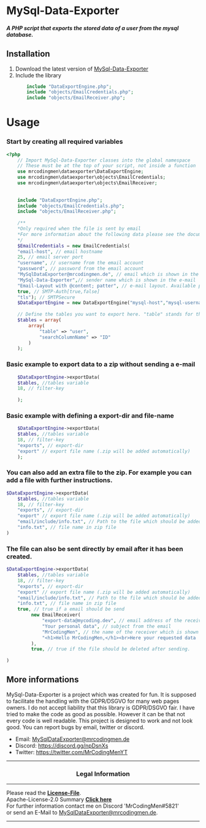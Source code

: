 # MySql-Data-Exporter
##### A PHP script that exports the stored data of a user from the mysql database.
## Installation
1. Download the latest version of [MySql-Data-Exporter](https://github.com/MrCodingMen/MySql-Data-Exporter/releases)
2. Include the library       
    ```php
        include "DataExportEngine.php";
        include "objects/EmailCredentials.php";
        include "objects/EmailReceiver.php";
     ```
    
# Usage
### Start by creating all required variables
    
```php 
<?php
    // Import MySql-Data-Exporter classes into the global namespace
    // These must be at the top of your script, not inside a function
    use mrcodingmen\dataexporter\DataExportEngine;
    use mrcodingmen\dataexporter\objects\EmailCredentials;
    use mrcodingmen\dataexporter\objects\EmailReceiver;
    
    
    include "DataExportEngine.php";
    include "objects/EmailCredentials.php";
    include "objects/EmailReceiver.php";
    
    /**
    *Only required when the file is sent by email
    *For more information about the following data please see the documentation of the library PHPMailer (https://github.com/PHPMailer/PHPMailer/blob/master/docs/README.md)
    */
    $EmailCredentials = new EmailCredentials(
    "email-host", // email hostname
    25, // email server port
    "username", // username from the email account
    "password", // password from the email account
    "MySqlDataExporter@mrcodingmen.de", // email which is shown in the e-mail
    "MySql-Data-Exporter",// sender name which is shown in the e-mail 
    "Email-Layout with @content; patter", // e-mail layout. Available patters: @content; for the content
    true, // SMTP-Auth[true,false]
    "tls"); // SMTPSecure
    $DataExportEngine = new DataExportEngine("mysql-host","mysql-username","mysql-password","mysql-db-name", $EmailCredentials);
    
    // Define the tables you want to export here. "table" stands for the table name. "searchColumnName" is the name of the column used to filter the data. Here you can use for example your User-ID. 
    $tables = array(
        array(
            "table" => "user",
            "searchColumnName" => "ID"
        )
    );
```
    
### Basic example to export data to a zip without sending a e-mail
```php    
    $DataExportEngine->exportData(
    $tables, //tables variable
    18, // filter-key
    
    );
```
### Basic example with defining a export-dir and file-name
   
```php    
    $DataExportEngine->exportData(
    $tables, //tables variable
    18, // filter-key
    "exports", // export-dir
    "export" // export file name (.zip will be added automatically) 
    );
```
    
### You can also add an extra file to the zip. For example you can add a file with further instructions.

```php    
$DataExportEngine->exportData(
    $tables, //tables variable
    18, // filter-key
    "exports", // export-dir
    "export" // export file name (.zip will be added automatically) 
    "email/include/info.txt", // Path to the file which should be added
    "info.txt", // file name in zip file
)
```
### The file can also be sent directly by email after it has been created.

```php    
$DataExportEngine->exportData(
    $tables, //tables variable
    18, // filter-key
    "exports", // export-dir
    "export" // export file name (.zip will be added automatically) 
    "email/include/info.txt", // Path to the file which should be added
    "info.txt", // file name in zip file
    true, // true if a email should be send
         new EmailReceiver(
             "export-data@mycoding.dev", // email address of the receiver of the data
             "Your personal data", // subject from the email
             "MrCodingMen", // the name of the receiver which is shown in the e-mail
             "<h1>Hello MrCodingMen,</h1><br>Here your requested data :D" // content of the email. @content; will be replaced with this content
         ), 
         true, // true if the file should be deleted after sending. 
    
)
```

## More informations
MySql-Data-Exporter is a project which was created for fun. It is supposed to facilitate the handling with the GDPR/DSGVO for many web pages owners. I do not accept liability that this library is GDPR/DSGVO fair.
I have tried to make the code as good as possible. However it can be that not every code is well readable. This project is designed to work and not look good.
You can report bugs by email, twitter or discord.

* Email: MySqlDataExporter@mrcodingmen.de
* Discord: https://discord.gg/npDsnXs
* Twitter: https://twitter.com/MrCodingMenYT


    
    
-----

### <center>**Legal Information**</center>

-----

Please read the <a href="https://github.com/MrCodingMen/MySql-Data-Exporter/blob/master/LICENSE">**License-File**</a>.<br>
Apache-License-2.0 Summary <a href="https://tldrlegal.com/license/apache-license-2.0-(apache-2.0)">**Click here**</a><br>
For further information contact me on Discord 'MrCodingMen#5821' <br>or send an E-Mail to <a href="mailto:MySqlDataExporter@mrcodingmen.de">MySqlDataExporter@mrcodingmen.de</a>.

-----
